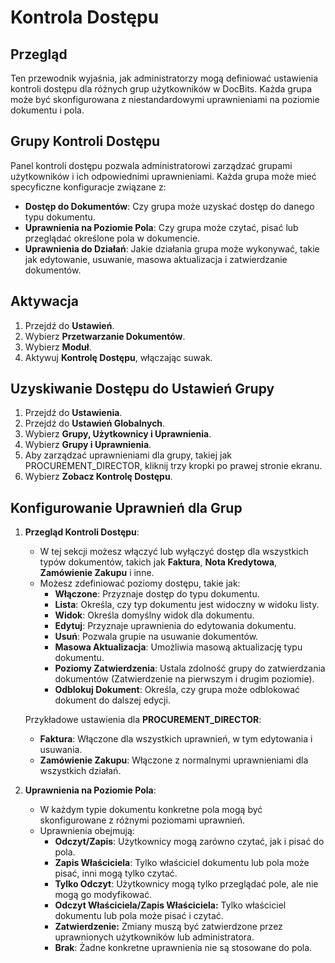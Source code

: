 # Kontrola Dostępu

## Przegląd

Ten przewodnik wyjaśnia, jak administratorzy mogą definiować ustawienia kontroli dostępu dla różnych grup użytkowników w DocBits. Każda grupa może być skonfigurowana z niestandardowymi uprawnieniami na poziomie dokumentu i pola.

## Grupy Kontroli Dostępu

Panel kontroli dostępu pozwala administratorowi zarządzać grupami użytkowników i ich odpowiednimi uprawnieniami. Każda grupa może mieć specyficzne konfiguracje związane z:

* **Dostęp do Dokumentów**: Czy grupa może uzyskać dostęp do danego typu dokumentu.
* **Uprawnienia na Poziomie Pola**: Czy grupa może czytać, pisać lub przeglądać określone pola w dokumencie.
* **Uprawnienia do Działań**: Jakie działania grupa może wykonywać, takie jak edytowanie, usuwanie, masowa aktualizacja i zatwierdzanie dokumentów.

## Aktywacja

1. Przejdź do **Ustawień**.
2. Wybierz **Przetwarzanie Dokumentów**.
3. Wybierz **Moduł**.
4. Aktywuj **Kontrolę Dostępu**, włączając suwak.

## **Uzyskiwanie Dostępu do Ustawień Grupy**

1. Przejdź do **Ustawienia**.
2. Przejdź do **Ustawień Globalnych**.
3. Wybierz **Grupy, Użytkownicy i Uprawnienia**.
4. Wybierz **Grupy i Uprawnienia**.
5. Aby zarządzać uprawnieniami dla grupy, takiej jak PROCUREMENT\_DIRECTOR, kliknij trzy kropki po prawej stronie ekranu.
6. Wybierz **Zobacz Kontrolę Dostępu**.

## Konfigurowanie Uprawnień dla Grup

1.  **Przegląd Kontroli Dostępu**:

    * W tej sekcji możesz włączyć lub wyłączyć dostęp dla wszystkich typów dokumentów, takich jak **Faktura**, **Nota Kredytowa**, **Zamówienie Zakupu** i inne.
    * Możesz zdefiniować poziomy dostępu, takie jak:
      * **Włączone**: Przyznaje dostęp do typu dokumentu.
      * **Lista**: Określa, czy typ dokumentu jest widoczny w widoku listy.
      * **Widok**: Określa domyślny widok dla dokumentu.
      * **Edytuj**: Przyznaje uprawnienia do edytowania dokumentu.
      * **Usuń**: Pozwala grupie na usuwanie dokumentów.
      * **Masowa Aktualizacja**: Umożliwia masową aktualizację typu dokumentu.
      * **Poziomy Zatwierdzenia**: Ustala zdolność grupy do zatwierdzania dokumentów (Zatwierdzenie na pierwszym i drugim poziomie).
      * **Odblokuj Dokument**: Określa, czy grupa może odblokować dokument do dalszej edycji.

    Przykładowe ustawienia dla **PROCUREMENT\_DIRECTOR**:

    * **Faktura**: Włączone dla wszystkich uprawnień, w tym edytowania i usuwania.
    * **Zamówienie Zakupu**: Włączone z normalnymi uprawnieniami dla wszystkich działań.
2. **Uprawnienia na Poziomie Pola**:
   * W każdym typie dokumentu konkretne pola mogą być skonfigurowane z różnymi poziomami uprawnień.
   * Uprawnienia obejmują:
     * **Odczyt/Zapis**: Użytkownicy mogą zarówno czytać, jak i pisać do pola.
     * **Zapis Właściciela**: Tylko właściciel dokumentu lub pola może pisać, inni mogą tylko czytać.
     * **Tylko Odczyt**: Użytkownicy mogą tylko przeglądać pole, ale nie mogą go modyfikować.
     * **Odczyt Właściciela/Zapis Właściciela:** Tylko właściciel dokumentu lub pola może pisać i czytać.
     * **Zatwierdzenie:** Zmiany muszą być zatwierdzone przez uprawnionych użytkowników lub administratora.
     * **Brak**: Żadne konkretne uprawnienia nie są stosowane do pola.
